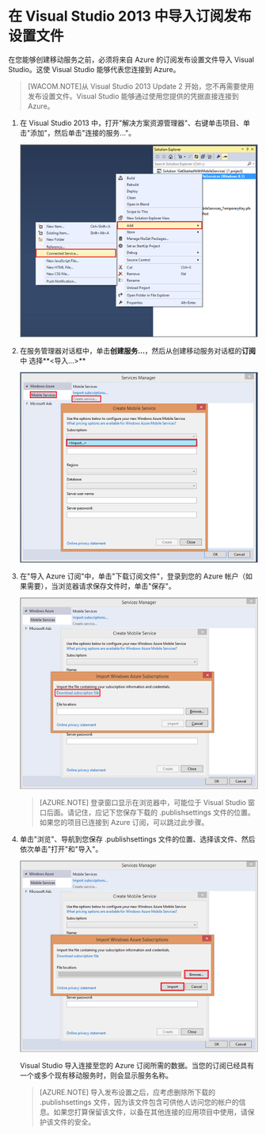 <properties linkid="develop-mobile-how-to-guides-import-publish-settings" urlDisplayName="在 Visual Studio 2013 中导入订阅发布设置文件" pageTitle="在 Visual Studio 2013 导入发布设置文件 | 移动服务" metaKeywords="Azure import publishsettings, mobile services" description="了解如何在 Visual Studio 2013 中为 Azure 移动服务应用程序导入订阅发布设置文件。" title="在 Visual Studio 2013 中导入订阅发布设置文件" documentationCenter="Mobile" services="" solutions="" manager="" editor="" videoId="" scriptId="" authors="" />
<tags ms.service=""
    ms.date="11/21/2014"
    wacn.date="04/11/2015"
    />

# 在 Visual Studio 2013 中导入订阅发布设置文件

在您能够创建移动服务之前，必须将来自 Azure 的订阅发布设置文件导入 Visual Studio。这使 Visual Studio 能够代表您连接到 Azure。  

>[WACOM.NOTE]从 Visual Studio 2013 Update 2 开始，您不再需要使用发布设置文件。Visual Studio 能够通过使用您提供的凭据直接连接到 Azure。

1. 在 Visual Studio 2013 中，打开"解决方案资源管理器"、右键单击项目、单击"添加"，然后单击"连接的服务..."。 

	![add connected service](./media/mobile-services-create-new-service-vs2013/mobile-add-connected-service.png)

2. 在服务管理器对话框中，单击**创建服务...**，然后从创建移动服务对话框的**订阅**中  选择**&lt;导入...&gt;**  

	![create a new mobile service from VS 2013](./media/mobile-services-create-new-service-vs2013/mobile-create-service-from-vs2013.png)

3. 在"导入 Azure 订阅"中，单击"下载订阅文件"，登录到您的 Azure 帐户（如果需要），当浏览器请求保存文件时，单击"保存"。

	![download subscription file in VS](./media/mobile-services-create-new-service-vs2013/mobile-import-azure-subscription.png)

	> [AZURE.NOTE] 登录窗口显示在浏览器中，可能位于 Visual Studio 窗口后面。请记住，应记下您保存下载的 .publishsettings 文件的位置。如果您的项目已连接到 Azure 订阅，可以跳过此步骤。

4. 单击"浏览"、导航到您保存 .publishsettings 文件的位置、选择该文件、然后依次单击"打开"和"导入"。 

	![import subscription in VS](./media/mobile-services-create-new-service-vs2013/mobile-import-azure-subscription-2.png)

	Visual Studio 导入连接至您的 Azure 订阅所需的数据。当您的订阅已经具有一个或多个现有移动服务时，则会显示服务名称。 

	> [AZURE.NOTE] 导入发布设置之后，应考虑删除所下载的 .publishsettings 文件，因为该文件包含可供他人访问您的帐户的信息。如果您打算保留该文件，以备在其他连接的应用项目中使用，请保护该文件的安全。

<!-- Anchors. -->

<!-- Images. -->
[1]: ./media/mobile-services-how-to-register-microsoft-authentication/mobile-services-live-connect-add-app.png
[2]: ./media/mobile-services-how-to-register-microsoft-authentication/mobile-live-connect-app-api-settings.png
<!-- URLs. -->
[使用 Live Connect 实现对 Windows 应用商店应用程序的单一登录]: /zh-cn/documentation/articles/mobile-services-how-to-register-windows-live-connect-single-sign-on/
[提交应用程序页]: http://go.microsoft.com/fwlink/p/?LinkID=266582
[我的应用程序]: http://go.microsoft.com/fwlink/p/?LinkId=262039
[移动服务入门]: /zh-cn/documentation/articles/mobile-services-javascript-backend-windows-store-dotnet-get-started/
[身份验证入门]: /zh-cn/documentation/articles/mobile-services-windows-store-dotnet-get-started-users/
[推送通知入门]: /zh-cn/documentation/articles/mobile-services-javascript-backend-windows-store-dotnet-get-started-push/
[使用脚本为用户授权]: /zh-cn/documentation/articles/mobile-services-windows-store-dotnet-authorize-users-in-scripts/
[JavaScript 和 HTML]: /zh-cn/documentation/articles/mobile-services-javascript-backend-windows-store-dotnet-get-started-with-users-js/

[Azure 管理门户]: https://manage.windowsazure.cn/
